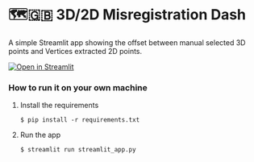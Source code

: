 # 🗺️🇬🇧 3D/2D Misregistration Dash

A simple Streamlit app showing the offset between manual selected 3D points and Vertices extracted 2D points.

[![Open in Streamlit](https://static.streamlit.io/badges/streamlit_badge_black_white.svg)](https://gdp-dashboard-template.streamlit.app/)

### How to run it on your own machine

1. Install the requirements

   ```
   $ pip install -r requirements.txt
   ```

2. Run the app

   ```
   $ streamlit run streamlit_app.py
   ```
